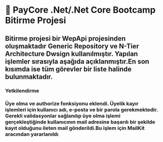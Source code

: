 # 	:rocket: PayCore .Net/.Net Core Bootcamp Bitirme Projesi

## Bitirme projesi bir WepApi projesinden oluşmaktadır Generic Repository ve N-Tier Architecture Dwsign kullanılmıştır. Yapılan işlemler sırasıyla aşağıda açıklanmıştır.En son kısımda ise tüm görevler bir liste halinde bulunmaktadır.
 
### Yetkilendirme
### Üye olma ve authorize fonksiyonu eklendi. Üyelik kayır işlemleri için kullanıcı adı, e-posta ve bir parola gerekmektedir. Gerekli validasyonlar sağlanılıp üye olma işlemi gerçekleştiğinde kullanıcının mail adresine başarılı bir şekilde kayıt olduğunu ileten mail gönderildi.Bu işlem için MailKit aracından yararlanıldı
